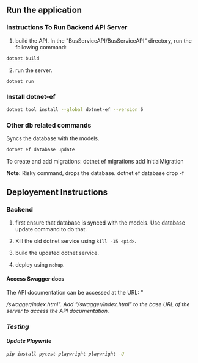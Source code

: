 

## Run the application
### Instructions To Run Backend API Server

1. build the API.
In the "BusServiceAPI/BusServiceAPI" directory, run the following command:
```bash
dotnet build
```

2. run the server.
```bash
dotnet run
```

### Install dotnet-ef
```bash
dotnet tool install --global dotnet-ef --version 6
```

### Other db related commands

Syncs the database with the models.
```bash
dotnet ef database update
```

To create and add migrations:
dotnet ef migrations add InitialMigration

**Note:** Risky command, drops the database.
dotnet ef database drop -f

## Deployement Instructions

### Backend

1. first ensure that database is synced with the models.
Use database update command to do that.

2. Kill the old dotnet service using `kill -15 <pid>`.

3. build the updated dotnet service.

3. deploy using `nohup`.

#### Access Swagger docs
The API documentation can be accessed at the URL:
"<address on which the server is running>/swagger/index.html".
Add "/swagger/index.html" to the base URL of the server to access the API documentation.

### Testing

#### Update Playwrite
```bash
pip install pytest-playwright playwright -U
```